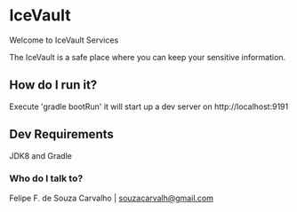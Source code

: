 # IceVault

Welcome to IceVault Services

The IceVault is a safe place where you can keep your sensitive information.

## How do I run it?

Execute 'gradle bootRun' it will start up a dev server on http://localhost:9191

## Dev Requirements

JDK8 and Gradle 

### Who do I talk to? ###

Felipe F. de Souza Carvalho | souzacarvalh@gmail.com
